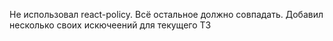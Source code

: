 Не использовал react-policy. Всё остальное должно совпадать. Добавил несколько своих искючеений для текущего ТЗ
